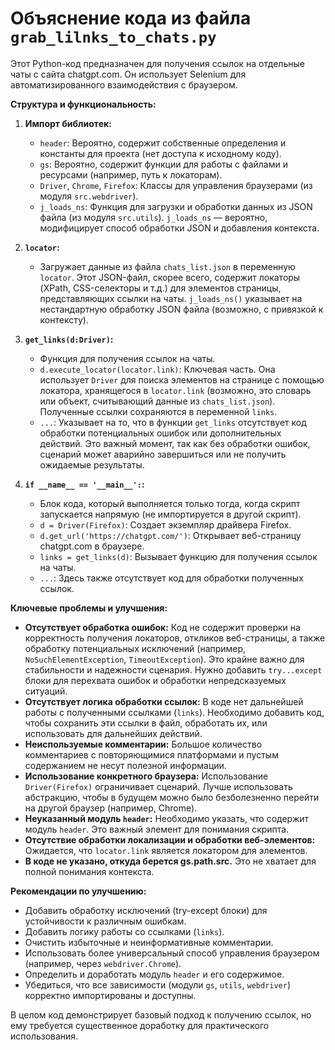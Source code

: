 # Объяснение кода из файла `grab_lilnks_to_chats.py`

Этот Python-код предназначен для получения ссылок на отдельные чаты с сайта chatgpt.com.  Он использует Selenium для автоматизированного взаимодействия с браузером.

**Структура и функциональность:**

1. **Импорт библиотек:**
   - `header`: Вероятно, содержит собственные определения и константы для проекта (нет доступа к исходному коду).
   - `gs`: Вероятно, содержит функции для работы с файлами и ресурсами (например, путь к локаторам).
   - `Driver`, `Chrome`, `Firefox`: Классы для управления браузерами (из модуля `src.webdriver`).
   - `j_loads_ns`: Функция для загрузки и обработки данных из JSON файла (из модуля `src.utils`).  `j_loads_ns` — вероятно, модифицирует способ обработки JSON и добавления контекста.

2. **`locator`:**
   - Загружает данные из файла `chats_list.json` в переменную `locator`. Этот JSON-файл, скорее всего, содержит локаторы (XPath, CSS-селекторы и т.д.) для элементов страницы, представляющих ссылки на чаты. `j_loads_ns()` указывает на нестандартную обработку JSON файла (возможно, с привязкой к контексту).

3. **`get_links(d:Driver)`:**
   - Функция для получения ссылок на чаты.
   - `d.execute_locator(locator.link)`:  Ключевая часть. Она использует `Driver` для поиска элементов на странице с помощью локатора, хранящегося в `locator.link` (возможно, это словарь или объект, считывающий данные из `chats_list.json`). Полученные ссылки сохраняются в переменной `links`.
   -  `...`: Указывает на то, что в функции `get_links` отсутствует код обработки потенциальных ошибок или дополнительных действий. Это важный момент, так как без обработки ошибок, сценарий может аварийно завершиться или не получить ожидаемые результаты.

4. **`if __name__ == '__main__':`:**
   - Блок кода, который выполняется только тогда, когда скрипт запускается напрямую (не импортируется в другой скрипт).
   - `d = Driver(Firefox)`: Создает экземпляр драйвера Firefox.
   - `d.get_url('https://chatgpt.com/')`: Открывает веб-страницу chatgpt.com в браузере.
   - `links = get_links(d)`: Вызывает функцию для получения ссылок на чаты.
   - `...`:  Здесь также отсутствует код для обработки полученных ссылок.

**Ключевые проблемы и улучшения:**

* **Отсутствует обработка ошибок:** Код не содержит проверки на корректность получения локаторов, откликов веб-страницы, а также обработку потенциальных исключений (например, `NoSuchElementException`, `TimeoutException`).  Это крайне важно для стабильности и надежности сценария. Нужно добавить `try...except` блоки для перехвата ошибок и обработки непредсказуемых ситуаций.
* **Отсутствует логика обработки ссылок:**  В коде нет дальнейшей работы с полученными ссылками (`links`). Необходимо добавить код, чтобы сохранить эти ссылки в файл, обработать их, или использовать для дальнейших действий.
* **Неиспользуемые комментарии:** Большое количество комментариев с повторяющимися платформами и пустым содержанием не несут полезной информации.
* **Использование конкретного браузера:** Использование `Driver(Firefox)` ограничивает сценарий.  Лучше использовать абстракцию, чтобы в будущем можно было безболезненно перейти на другой браузер (например, Chrome).
* **Неуказанный модуль `header`:** Необходимо указать, что содержит модуль `header`. Это важный элемент для понимания скрипта.
* **Отсутствие обработки локализации и обработки веб-элементов:**  Ожидается, что `locator.link` является локатором для элементов.
* **В коде не указано, откуда берется gs.path.src.** Это не хватает для полной понимания контекста.

**Рекомендации по улучшению:**

- Добавить обработку исключений (try-except блоки) для устойчивости к различным ошибкам.
- Добавить логику работы со ссылками (`links`).
-  Очистить избыточные и неинформативные комментарии.
-  Использовать более универсальный способ управления браузером (например, через `webdriver.Chrome`).
-  Определить и доработать модуль `header` и его содержимое.
-  Убедиться, что все зависимости (модули `gs`, `utils`, `webdriver`) корректно импортированы и доступны.

В целом код демонстрирует базовый подход к получению ссылок, но ему требуется существенное доработку для практического использования.